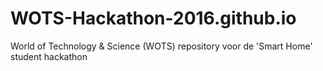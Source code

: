 # WOTS-Hackathon-2016.github.io
World of Technology &amp; Science (WOTS) repository voor de 'Smart Home' student hackathon
